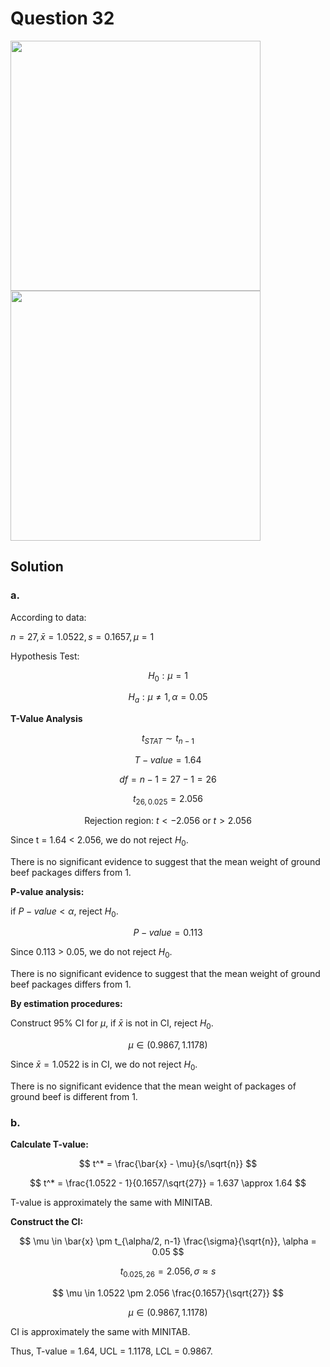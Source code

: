 # Question 32
<img src="https://github.com/user-attachments/assets/daf6870f-5b5a-417c-9aa5-216e27e7649b" width="400">
<img src="https://github.com/user-attachments/assets/9f1406c9-37a4-4def-93eb-f91c18498e5b" width="400">

## Solution

### a.

According to data:

$n=27, \bar{x}=1.0522, s=0.1657,μ = 1$

Hypothesis Test:

$$
H_0:μ = 1
$$

$$
H_a: \mu \neq 1, \alpha = 0.05
$$

**T-Value Analysis**

$$
t_{STAT} \sim t_{n-1}
$$

$$
T-value = 1.64
$$

$$
df = n - 1 = 27 - 1 = 26
$$

$$
t_{26, 0.025} = 2.056
$$

$$
\text{Rejection region: } t < -2.056 \text{ or } t > 2.056
$$

Since t = 1.64 < 2.056, we do not reject $H_0$.

There is no significant evidence to suggest that the mean weight of ground beef packages differs from 1.

**P-value analysis:**

if $P-value < \alpha$, reject $H_0$.

$$
P-value = 0.113
$$

Since 0.113 > 0.05, we do not reject $H_0$.

There is no significant evidence to suggest that the mean weight of ground beef packages differs from 1.

**By estimation procedures:**

Construct 95% CI for $\mu$, if $\bar{x}$ is not in CI, reject $H_0$.

$$
\mu \in (0.9867, 1.1178)
$$

Since $\bar{x}=1.0522$ is in CI, we do not reject $H_0$.

There is no significant evidence that the mean weight of packages of ground beef is different from 1.

### b.

**Calculate T-value:**

$$
t^* = \frac{\bar{x} - \mu}{s/\sqrt{n}}
$$

$$
t^* = \frac{1.0522 - 1}{0.1657/\sqrt{27}} = 1.637 \approx 1.64
$$

T-value is approximately the same with MINITAB.

**Construct the CI:**

$$
\mu \in \bar{x} \pm t_{\alpha/2, n-1} \frac{\sigma}{\sqrt{n}}, \alpha = 0.05
$$

$$
t_{0.025,26} = 2.056, \sigma \approx s
$$

$$
\mu \in 1.0522 \pm 2.056 \frac{0.1657}{\sqrt{27}}
$$

$$
\mu \in (0.9867, 1.1178)
$$

CI is approximately the same with MINITAB.

Thus, T-value = 1.64, UCL = 1.1178, LCL = 0.9867.
